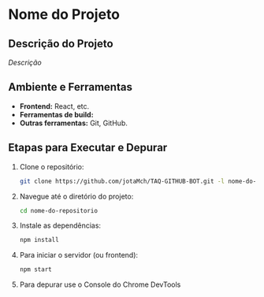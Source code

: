 # Nome do Projeto


## Descrição do Projeto

_Descrição_

## Ambiente e Ferramentas

- **Frontend:** React, etc.
- **Ferramentas de build:** 
- **Outras ferramentas:** Git, GitHub.

## Etapas para Executar e Depurar


1. Clone o repositório:
    ```bash
   git clone https://github.com/jotaMch/TAQ-GITHUB-BOT.git -l nome-do-repositorio
2. Navegue até o diretório do projeto:
    ```bash
    cd nome-do-repositorio
3. Instale as dependências:
    ```bash
    npm install
4. Para iniciar o servidor (ou frontend):
    ```bash
    npm start
5. Para depurar use o Console do Chrome DevTools